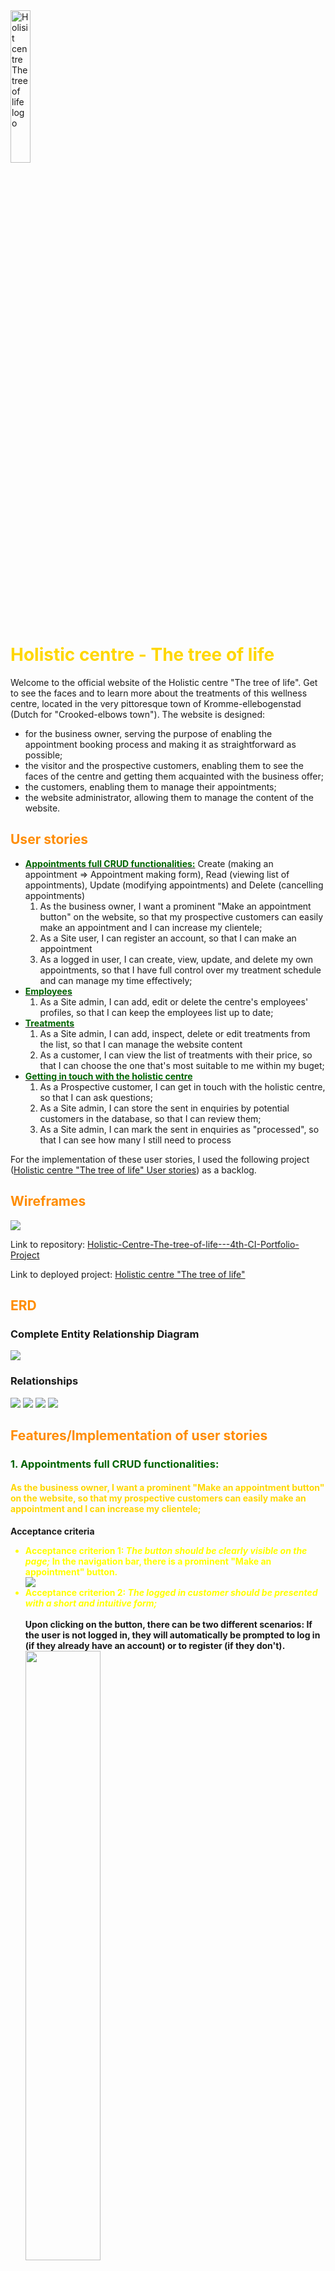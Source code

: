 <img src="images-README/logo-the-tree-of-life.png" style="width: 25%" alt="Holisit centre The tree of life logo">

<h1 style="color: gold">Holistic centre - The tree of life</h1>
<p>Welcome to the official website of the Holistic centre "The tree of life". Get to see the faces and to learn more about the treatments of this wellness centre, located in the very pittoresque town of Kromme-ellebogenstad (Dutch for "Crooked-elbows town"). The website is designed:</p>
<ul>
<li>for the business owner, serving the purpose of enabling the appointment booking process and making it as straightforward as possible;</li>
<li>the visitor and the prospective customers, enabling them to see the faces of the centre and getting them acquainted with the business offer;</li>
<li>the customers, enabling them to manage their appointments;</li>
<li>the website administrator, allowing them to manage the content of the website.</li>
</ul>

<h2 style="color: darkorange">User stories</h2>
<ul>
<li><a href="#appointments"><strong style="color: darkgreen">Appointments full CRUD functionalities:</strong></a> Create (making an appointment => Appointment making form), Read (viewing list of appointments), Update (modifying appointments) and Delete (cancelling appointments)
<ol>
<li>As the business owner, I want a prominent "Make an appointment button" on the website, so that my prospective customers can easily make an appointment and I can increase my clientele;</li>
<li>As a Site user, I can register an account, so that I can make an appointment</li>
<li>As a logged in user, I can create, view, update, and delete my own appointments, so that I have full control over my treatment schedule and can manage my time effectively;</li>
</li>
</ol>
<li><a href="#employees"><strong style="color: darkgreen">Employees</strong></a>
<ol>
<li>As a Site admin, I can add, edit or delete the centre's employees' profiles, so that I can keep the employees list up to date;</li>
</ol>
</li>
<li><a href="#treatments"><strong style="color: darkgreen">Treatments</strong></a>
<ol>
<li>As a Site admin, I can add, inspect, delete or edit treatments from the list, so that I can manage the website content</li>
<li>As a customer, I can view the list of treatments with their price, so that I can choose the one that's most suitable to me within my buget;</li>
</ol>
</li>
<li><a href="#git"><strong style="color: darkgreen">Getting in touch with the holistic centre</strong></a>
<ol>
<li>As a Prospective customer, I can get in touch with the holistic centre, so that I can ask questions;</li>
<li>As a Site admin, I can store the sent in enquiries by potential customers in the database, so that I can review them;</li>
<li>As a Site admin, I can mark the sent in enquiries as "processed", so that I can see how many I still need to process</li>
</ol>
</li>
</ul>
<p>For the implementation of these user stories, I used the following project (<a href="https://github.com/users/DR-developer98/projects/7/views/1" target="_blank">Holistic centre "The tree of life" User stories</a>) as a backlog.</p>

<h2 style="color: darkorange">Wireframes</h2>
<img src="images-README/Tree-of-life-wireframes.png">
<br>
<p>Link to repository: <a href="https://github.com/DR-developer98/Holistic-Centre-The-tree-of-life---4th-CI-Portfolio-Project" target="_blank">Holistic-Centre-The-tree-of-life---4th-CI-Portfolio-Project
</a></p>
<p>Link to deployed project: <a href="https://the-tree-of-life-ol-centre-ac3c31ef4891.herokuapp.com/" target="_blank">Holistic centre "The tree of life"</a></p>

<h2 style="color: darkorange">ERD</h2>
<h3>Complete Entity Relationship Diagram</h3>
<img src="images-README/ERD.png">

<h3>Relationships</h3>
<img src="images-README/Employee-id-appointment.PNG">
<img src="images-README/Employee-id-practicioner.PNG">
<img src="images-README/Treatment-id-treatment-id-app.PNG">
<img src="images-README/User-id-customer-id-app.PNG">

<h2 style="color: darkorange">Features/Implementation of user stories</h2>
<h3 id="appointments" style="color: darkgreen">1. Appointments full CRUD functionalities:</h3>
<h4 style="color: gold">As the business owner, I want a prominent "Make an appointment button" on the website, so that my prospective customers can easily make an appointment and I can increase my clientele;</h4>
<p><strong>Acceptance criteria<strong></p>
<ul>
<li style="color: yellow">Acceptance criterion 1: <em>The button should be clearly visible on the page;</em>
In the navigation bar, there is a prominent "Make an appointment" button.</li>
<img src="images-README/Make-an-appointment-btn-navbar.PNG">

<li style="color: yellow">Acceptance criterion 2: <em>The logged in customer should be presented with a short and intuitive form;</em></li>
<br>
Upon clicking on the button, there can be two different scenarios:
If the user is not logged in, they will automatically be prompted to log in (if they already have an account) or to register (if they don't).

<img src="images-README/User-prompt-signinup-make-app.PNG" style="width: 50%">

If the user is logged in, they will presented with a short form, comprising three fields:
1. Treatment
2. Date
3. Time

<img src="images-README/appointment-form.PNG" style="width: 50%">

Treatment selection

<img src="images-README/treatment-list-form.png" style="width: 50%">

Date selection

<img src="images-README/date-selection-form.png" style="width: 50%">

Time selection 

<img src="images-README/time-selection-form.png" style="width: 50%">

<li style="color: yellow">Acceptance criterion 3: <em>The customer should receive immediate feedback of succesful booking;</em></li> 

After filling out the form and clicking on "Submit", the Browser will rerender the Appointment making page and show the success message "You're appointment has been booked!" above the page main header. The feedback message which will disappear after a few seconds.
<img src="images-README/success-message-booking.png">

In the case of the user selecting a date and time that have already been booked for that specific treatment by someone else, the Browser will show the error message "This time slot has already been taken. Please select another one".

<img src="images-README/error-message-booking.png">
</ul>

<h4 style="color: gold">As a Site user, I can register an account, so that I can make an appointment</h4>

<p><strong>Acceptance criteria<strong></p>
<ul>
<li style="color: yellow">Acceptance criterion 1: <em>Given an username and a password, a user can register an account;</em></li> 
By clicking on the navlink "Sign up", the user gets forwarded to a Sign up page, where they can create an account by entering a username and a password. 
<br>
<img src="images-README/sign-up-page.png" style="width: 50%">

<li style="color: yellow">Acceptance criterion 2: <em>Then the user can log in</em></li> 
After having confirmed the password, by clicking on "Sign up", the user automatically logs in, lands on the home page and is provided feedback of succesful registration.

<img src="images-README/success-message-sign-inup.png">
<li style="color: yellow">Acceptance criterion 3: <em>When the user is logged in, they can make an appointment</em></li> 
When the user is logged in, they can navigate to the make an appointment page and fill out the form to book a treatment.
<img src="images-README/signed-in-make-app.PNG">
</ul>

<h4 style="color: gold">As a logged in user, I can create, view, update, and delete my own appointments, so that I have full control over my treatment schedule and can manage my time effectively;</h4>
<p><strong>Acceptance criteria<strong></p>
<ul>
<li style="color: yellow">Acceptance criterion 1: <em>The logged in user should be able to make an appointment by filling out a simple form;</em></li>
Please see above section.
<li style="color: yellow">Acceptance criterion 2: <em>The logged in user should have access to a list of the past and upcoming appointments, ordered in a chronologically fashion;</em></li>
When the user is logged in, the navlink "My appointments" becomes visible. By clicking on it, the user is redirected to a page, with the heading "My appointments" and a list of appointments in chronological order.
<img src="images-README/my-appointments-page.PNG">
<li style="color: yellow">Acceptance criterion 3: <em>The logged in user should be able to cancel an appointment;</em></li>
<li style="color: yellow">Acceptance criterion 4: <em>The logged in user should receive a confirmation prompt to avoid accidental cancellations;</em></li>
In each appointment card, below the details, two buttons can be found: "Cancel appointment" and "Modify appointment".
By clicking on the cancel appointment button, a modal is triggered. In order to complete the cancellation, the user is required to click on the modal button "Cancel appointment". 
<img src="images-README/cancellation-modal.PNG">

After the cancellation, the user is provided feedback of the succesful deletion of the appointment item.

<img src="images-README/succesful-cancellation.png" style="width: 75%">
<li style="color: yellow">Acceptance criterion 5: <em>The logged in user should be able to edit the details of the appointment (treatment, date and time);</em></li>
By clicking on the "Modify appointment" button instead, the user is redirected to an "Modify appointment" page, showing the exact same form found in the "Make an appointment" page. The fields have already been populated with the current appointment information.
<img src="images-README/current-app-information.PNG">
<img src="images-README/populated-appointment-form.PNG">
<img src="images-README/new-appointment-information.PNG">

<li style="color: yellow">Acceptance criterion 6: <em>The logged in user should receive a confirmation message of succesful update of the appointment details.</em></li>
After clicking on "Update appointment", the user is redirected to "My appointments", showing the appointment item with the new information.
<img src="images-README/success-message-edit-app.png">
</ul>

<h3 style="color: darkorange">2. Employees</h3>
<h4 style="color: gold">As a Site admin, I can add, edit or delete the centre's employees' profiles, so that I can keep the employees list up to date;</h4>
For this user story, in home>models.py, I created the following Employee custom model:
<img src="images-README/employee-model.PNG">

I registered it in the admin panel

<img src="images-README/employee-model-admin-panel.PNG">
<p><strong>Acceptance criteria<strong></p>
<ul>
<li style="color: yellow">Acceptance criterion 1: <em>when logged in as the admin, I can create an employee profile;</em></li>
<img src="images-README/add-new-employee.PNG">
<img src="images-README/fill-in-info-new-employee.PNG">
<img src="images-README/new-employee-added-succesfully.png">

<li style="color: yellow">Acceptance criterion 2: <em>when logged in as the admin, I can view an employee profile;</em></li>
By clicking on the name of the employee, as an admin, one can view the current employee's information.
<img src="images-README/viewing-employee.PNG">
<img src="images-README/change-employee.PNG">

<li style="color: yellow">Acceptance criterion 3: <em>when logged in as the admin, I can edit an employee profile;</em></li>
Now it's possible to edit the name, last name, the slug and the description. 
<img src="images-README/changing-employee-information.PNG">

By clicking on "Save", the admin is redirected to the employees list and can now see that "Vromme" has changed to "Eline" as well as that the slug has changed.

<img src="images-README/changed-employee-on-list.PNG">

<li style="color: yellow">Acceptance criterion 4: <em>when logged in as the admin, I can delete an employee profile</em></li>
When selecting an employee, in the information edit screen that appears, one can delete an item by clicking on "Delete" in the lower right corner.

<img src="images-README/delete-button-employee.PNG">

<img src="images-README/delete-employee-confirmation.PNG">

<img src="images-README/succesful-employee-deletion.PNG">
</ul>

<h3 style="color: darkorange">3. Treatments</h3>

<h4 style="color: gold">As a Site admin, I can add, inspect, delete or edit treatments from the list, so that I can manage the website content</h4>
For this user story, in treatments>models.py, I created the following custom model:
<img src="images-README/treatment-model.PNG">

I registered it in the corresponding admin.py file:

<img src="images-README/treatment-model-registrated-admin.PNG">

<p><strong>Acceptance criteria<strong></p>
<ul>
<li style="color: yellow">Acceptance criterion 1: <em>when logged in as the admin, I can create a treatment item;</em></li>
In the admin panel, there is a section dedicated to the "Treatments" app. By clicking on "Add", one is forwarded to a form, that can be fill out with picture, name, slug, description, duration, duration, price and practitioner.

<img src="images-README/treatment-section-admin-panel.PNG">

<img src="images-README/add-treatment-form.PNG">

<img src="images-README/new-treatment-on-list.PNG">

<li style="color: yellow">Acceptance criterion 2: <em>when logged in as the admin, I can inspect a treatment item;</em></li>
By clicking on one of the treatment items on the list, one can view the current information.

<img src="images-README/view-treatment-item.PNG">

<img src="images-README/current-information-treatment-item.PNG">

<li style="color: yellow">Acceptance criterion 3: <em>when logged in as the admin, I can edit a treatment item;</em></li>

<img src="images-README/new-info-treatment-item.PNG">

<img src="images-README/updated-treatment-on-list.PNG">

<li style="color: yellow">Acceptance criterion 4: <em>when logged in as the admin, I can delete a treatment item.</em></li>

<img src="images-README/delete-button-treatment.PNG">

<img src="images-README/confirmation-deletion-treatment.PNG">

<img src="images-README/treatment-succesfully-deleted.png">
</ul>

<h4 style="color: gold">As a customer, I can view the list of treatments with their price, so that I can choose the one that's most suitable to me within my buget;</h4>
<p><strong>Acceptance criteria<strong></p>
<ul>
<li style="color: yellow">Acceptance criterion 1: <em>The list should clearly display the name of the treatment with its price;</em></li>
<li style="color: yellow">Acceptance criterion 2: <em>The list should be up-to-date with the current business offer</em></li>
In the navbar, the visitor (who does not need to be logged in) can access the "Treatments" page, by clicking on the Treatments navlink. 
This section of the website displays a list of cards, one for each treatment item. Within the card, one can see name, description, duration, price and an indicative image.
<img src="images-README/admin-treatments-list.PNG">

<img src="images-README/part-one-treatments-list.PNG">

<img src="images-README/part-two-treatments-list.PNG">

<img src="images-README/part-three-treatments-list.PNG">

<h3 style="color: darkorange">4. Getting in touch with the holistic centre</h3>

</ul>
<h3>Future implementations</h3>
<p>In the future, the following features can be added to this application:</p>
<ul>
<li>An "About us" page, with some background information about each employee; this app can be furthered enhanced by adding a "Make an appointment" button that prepopulates the appointment form with the name of the employee, in this way enabling the user to make an appointment with preferred employee;</li>
<li>In the home page under each employee, a "Get to know them" button can be added, which links to the "About us" page, so that the website visitors would be directly forwarded to the presentation/background text of the selected employee;</li>
<li>In the treatment page, a "Make an appointment" button could be added for each treatment, which - when clicked - would redirect the visitor to the appointment form and populate the "treatment"-field with the selected item;</li>
<li>Django logic could be added to the base template to include a "Scheduled appointment" navlink, only visible for the logged in Employee-user, similar to the current "My appointments" page, where the employee would have access to the list of appointments booked with them. This section would allow the employee to modify the appointment or to delete it. To finish it off, one could consider integrating a notification system to informt the user about the change and the reason for the change.</li>
<li>For the purpose of this project, I decided not to further refine the time selection field of the appointment form. In future enhancements, one can definitely consider tailoring the time and date selection to the duration of the selected treatment and to the employees' schedules. This could be achieved by wiring the form to the employee's Google Calendar.</li>
</ul>

<h2 style="color: darkorange">Testing</h2>
<p>For the testing part, including fixed bugs, please refer to <a href="TESTING.md">TESTING.md</a></p>

<h2 style="color: darkorange">Deployment</h2>

<h2 style="color: darkorange">Credits</h2>
<h3>Content</h3>
<ul>
<li><a href="https://copilot.microsoft.com/chats/GB3BA3usiipHcgySkE9RN" target="_blank">Microsoft Copilot</a> was used for some debugging, incorporation of widgets in the make an appointment form and tweaking of some models and views. For detailed source referencing, please see code.</li>
<li>The "I think, therefore I blog" Code Institute Project was also referenced for - amongst others - the sign in, sign up and sign out html templates and for linking the cancel appointment button to the modal. The exact code sections that were built in this way are indicated in detail in the code.</li>
<li><a href="https://stackoverflow.com/" target="_blank">Stackoverflow</a> was consulted for - amongst others - building the TimeOut function for the fade out effect on Django messages. Detailed referencing can be found in the code.</li>
</ul>


<h3 style="color: gold">Used technologies and media</h3>
<ul>
<li>The website logo, the images of the employees and the treatments were created with <a href="https://copilot.microsoft.com/chats/GB3BA3usiipHcgySkE9RN" target="_blank">Microsoft Copilot</a></li>
<li>The hero-images in the home page, treatments, get in touch and make an appointment page were created using <a href="https://leonardo.ai/" target="_blank">Leonardo.AI</a></li>
<li>The ERD was created using <a href="https://dbdiagram.io/" target="_blank">dbdiagram.io</a></li>
<li><a href="https://dbs.ci-dbs.net/" target="_blank">PostgreSQL from Code Institute</a> was used to create the database;</li>
<li>Django (Python) was used for building and managing the project and its different apps;</li>
<li>HTML was used for the templates' structure;</li>
<li>Bootstrap and its classes were used for the quick design of most of the HTML elements (especially the navigation bar and the modal for the warning message upon cancelling an appointment) and their responsiveness on different devices</li>
<li>CSS was used for the styling and the buttons hover effects;</li>
<li>JavaScript was used for handling the appointment edit and cancel functions;</li>
</ul>

